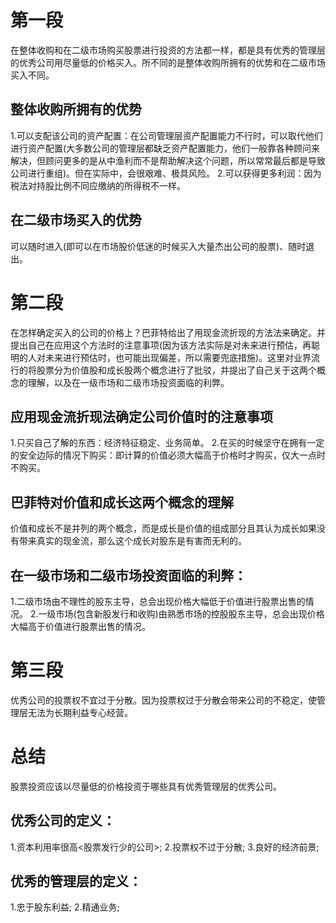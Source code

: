 # 第一段
在整体收购和在二级市场购买股票进行投资的方法都一样，都是具有优秀的管理层的优秀公司用尽量低的价格买入。所不同的是整体收购所拥有的优势和在二级市场买入不同。

## 整体收购所拥有的优势
1.可以支配该公司的资产配置：在公司管理层资产配置能力不行时，可以取代他们进行资产配置(大多数公司的管理层都缺乏资产配置能力，他们一般靠各种顾问来解决，但顾问更多的是从中渔利而不是帮助解决这个问题，所以常常最后都是导致公司进行重组)。但在实际中，会很艰难、极具风险。
2.可以获得更多利润：因为税法对持股比例不同应缴纳的所得税不一样。

## 在二级市场买入的优势
可以随时进入(即可以在市场股价低迷的时候买入大量杰出公司的股票)、随时退出。

# 第二段
在怎样确定买入的公司的价格上？巴菲特给出了用现金流折现的方法法来确定。并提出自己在应用这个方法时的注意事项(因为该方法实际是对未来进行预估，再聪明的人对未来进行预估时，也可能出现偏差，所以需要兜底措施)。这里对业界流行的将股票分为价值股和成长股两个概念进行了批驳，并提出了自己关于这两个概念的理解，以及在一级市场和二级市场投资面临的利弊。

## 应用现金流折现法确定公司价值时的注意事项
1.只买自己了解的东西：经济特征稳定、业务简单。
2.在买的时候坚守在拥有一定的安全边际的情况下购买：即计算的价值必须大幅高于价格时才购买，仅大一点时不购买。

## 巴菲特对价值和成长这两个概念的理解
价值和成长不是并列的两个概念，而是成长是价值的组成部分且其认为成长如果没有带来真实的现金流，那么这个成长对股东是有害而无利的。

## 在一级市场和二级市场投资面临的利弊：
1.二级市场由不理性的股东主导，总会出现价格大幅低于价值进行股票出售的情况。
2.一级市场(包含新股发行和收购)由熟悉市场的控股股东主导，总会出现价格大幅高于价值进行股票出售的情况。

# 第三段
优秀公司的投票权不宜过于分散。因为投票权过于分散会带来公司的不稳定，使管理层无法为长期利益专心经营。


# 总结
股票投资应该以尽量低的价格投资于哪些具有优秀管理层的优秀公司。

## 优秀公司的定义：
1.资本利用率很高<股票发行少的公司>;
2.投票权不过于分散;
3.良好的经济前景;

## 优秀的管理层的定义：
1.忠于股东利益;
2.精通业务;


